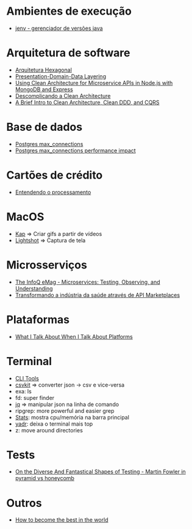 # Ambientes de execução
- [jenv - gerenciador de versões java](https://medium.com/@chamikakasun/how-to-manage-multiple-java-version-in-macos-e5421345f6d0)

# Arquitetura de software
- [Arquitetura Hexagonal](https://blog.octo.com/en/hexagonal-architecture-three-principles-and-an-implementation-example/#comment-634858)
- [Presentation-Domain-Data Layering](https://martinfowler.com/bliki/PresentationDomainDataLayering.html)
- [Using Clean Architecture for Microservice APIs in Node.js with MongoDB and Express](https://www.youtube.com/watch?v=CnailTcJV_U&ab_channel=DevMastery)
- [Descomplicando a Clean Architecture](https://medium.com/luizalabs/descomplicando-a-clean-architecture-cf4dfc4a1ac6)
- [A Brief Intro to Clean Architecture, Clean DDD, and CQRS](https://medium.com/software-alchemy/a-brief-intro-to-clean-architecture-clean-ddd-and-cqrs-23243c3f31b3)

# Base de dados
- [Postgres max_connections](https://www.cybertec-postgresql.com/en/tuning-max_connections-in-postgresql/)
- [Postgres max_connections performance impact](https://www.cybertec-postgresql.com/en/max_connections-performance-impacts/)

# Cartões de crédito
- [Entendendo o processamento](https://www.youtube.com/watch?v=D9rVPRUzbeE&list=PLwuCDBoP4wG-Jtg2dtdW7IoqN2SC_tfTB&ab_channel=RobertoHypolitoAmaral)

# MacOS
- [Kap](https://getkap.co/) => Criar gifs a partir de vídeos
- [Lightshot](https://apps.apple.com/us/app/lightshot-screenshot/id526298438?mt=12) => Captura de tela

# Microsserviços
- [The InfoQ eMag - Microservices: Testing, Observing, and Understanding](https://www.infoq.com/minibooks/understanding-microservices/?itm_source=minibooks&itm_medium=link&itm_campaign=homepage)
- [Transformando a indústria da saúde através de API Marketplaces](https://www.infoq.com/br/articles/healthcare-API-marketplaces/?itm_source=infoq&itm_campaign=footer_links&itm_medium=footer_links_news_page)

# Plataformas
- [What I Talk About When I Talk About Platforms](https://martinfowler.com/articles/talk-about-platforms.html)

# Terminal
- [CLI Tools](https://medium.com/swlh/my-favorite-cli-tools-c2fa484cee52)
- [csvkit](https://github.com/wireservice/csvkit) => converter json -> csv e vice-versa
- exa: ls
- fd: super finder 
- [jq](https://stedolan.github.io/jq/) => manipular json na linha de comando
- ripgrep: more powerful and easier grep
- [Stats](https://github.com/exelban/stats): mostra cpu/memória na barra principal
- [yadr](https://github.com/skwp/dotfiles): deixa o terminal mais top
- z: move around directories

# Tests
- [On the Diverse And Fantastical Shapes of Testing - Martin Fowler in pyramid vs honeycomb](https://martinfowler.com/articles/2021-test-shapes.html)

# Outros
- [How to become the best in the world](https://unchartedterritories.tomaspueyo.com/p/how-to-become-the-best-in-the-world)
